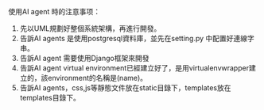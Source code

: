 使用AI agent 時的注意事项：
1. 先以UML規劃好整個系統架構，再進行開發。
2. 告訴AI agents 是使用postgresql資料庫，並先在setting.py 中配置好連線字串。
3. 告訴AI agent 需要使用Django框架來開發
4. 告訴AI agent virtual environment已經建立好了，是用virtualenvwrapper建立的，該environment的名稱是(name)。
5. 告訴AI agents，css,js等靜態文件放在static目錄下，templates放在templates目錄下。